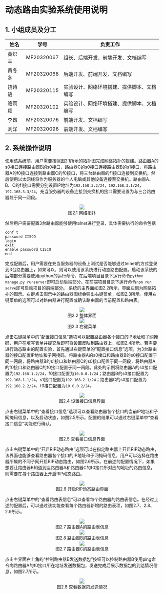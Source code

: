# 动态路由实验系统使用说明
## 1. 小组成员及分工
| 姓名 | 学号 | 负责工作 |
| ---- | ---- | ----|
| 黄炽丰 | MF20320067 | 组长、后端开发、前端开发、文档编写 |
| 黄冬冬 | MF20320068 | 后端开发、前端开发、文档编写 |
| 饶诗语 | MF20320115 | 实验设计、网络环境搭建、提供脚本、文档编写 |
| 骆雨颖 | MF20320102 | 实验设计、网络环境搭建、提供脚本、文档编写 |
| 李昂 | MF20320076 | 前端开发、文档编写 |
| 刘洋 | MF20320096 | 前端开发、文档编写 |

## 2. 系统操作说明
使用该系统前，用户需要按照图2.1所示的拓扑图完成网络拓扑的搭建。路由器A的s0接口连接路由器B的s0接口，路由器C的s0接口连接路由器B的s1接口，将路由器A的f0接口连接到路由器C的f0接口，将三台路由器的f1接口连接到交换机，然后使用以太网线将作为服务器的个人电脑或其他设备连接至交换机。路由器A、B、C的f1接口需要分别设置IP地址为`192.168.3.2/24`，`192.168.3.1/24`，`192.168.3.3/24`，充当服务器的设备连接到交换机的接口需要设置为与三台路由器处于同一网段。  
<div align=center><img src="./pics/拓扑.png"><center>图2.1 网络拓扑</center></div>  

然后用户需要配置3台路由器能够使用telnet进行登录，具体需要执行的命令包括
```shell
conf t
password CISCO
login
exit
enable password CISCO
end
```
完成配置后，用户需要在充当服务器的设备上测试是否能够通过telnet的方式登录到3台路由器上，如果可以，则可以使用该系统进行动态路由配置。启动该系统的后端部分需要使用python的运行命令，在后端项目目录下运行命令`python manage.py runserver`即可启动后端部分。在前端项目目录下运行命令`npm run serve`即可启动项目的前端部分。
系统的主界面如图2.2所示，界面左侧为网络拓扑的图示。右键点击图示中的路由器图标会弹出右键菜单，如图2.3所示。使用右键菜单的选项可以对路由器进行配置或确认路由器的当前配置和路由表。
<div align=center><img src="./pics/整体界面.png"><center>图2.2 整体界面</center></div>
<div align=center><img src="./pics/右键菜单.png"><center>图2.3 右键菜单</center></div>

点击右键菜单中的“配置接口信息”选项可以配置路由器各个接口的IP地址和子网掩码，用户在填写表单并提交后即可将设置反映到路由器上，如图2.4所示。若需要进行动态路由的配置实验，首先通过右键菜单的“配置接口信息”选项，为3台路由器的接口配置IP地址和子网掩码。将路由器A的s0接口和路由器B的s0接口配置于同一网段，将路由器B的s1接口和路由器C的s0接口配置于同一网段，将路由器A的f0接口和路由器C的f0接口配置于同一网段。此处的示例将路由器A的s0接口配置为`192.168.1.2/24`，f0接口配置为`10.0.0.1/24`；路由器B的s0接口配置为`192.168.1.1/24`，s1接口配置为`192.168.2.1/24`；路由器C的s0接口配置为`192.168.2.2/24`，f0接口配置为`10.0.0.2/24`。
<div align=center><img src="./pics/设置接口信息.png"><center>图2.4 设置接口信息界面</center></div>

点击右键菜单中的“查看接口信息”选项可以查看路由器各个接口的当前IP地址和子网掩码信息，以及启动状态，如图2.5所示。配置的结果可以通过右键菜单中“查看接口信息”功能进行确认。
<div align=center><img src="./pics/查看接口信息.png"><center>图2.5 查看接口信息界面</center></div>

点击右键菜单中的“开启RIP动态路由”选项可以在指定路由器上开启RIP动态路由，该界面也能够查看路由器各个接口的IP地址和子网掩码信息，用户可以选择在路由器所属的不同子网开启RIP动态路由，如图2.6所示。在前述的配置情况下，如果想要让路由器B知道到达路由器A和路由器C的f0接口所对应的地址的路由信息，则需要在每个路由器上开启RIP动态路由。
<div align=center><img src="./pics/A启动RIP-cut.png"><center>图2.6 开启RIP动态路由界面</center></div>

点击右键菜单中的“查看路由表信息”可以查看每个路由器的路由表信息。在经过上述的配置后，可以通过该功能查看每个路由器新增的路由表项，如图2.7、2.8、2.9所示。
<div align=center><img src="./pics/A的路由表-cut.png"><center>图2.7 路由器A的路由表信息</center></div>
<div align=center><img src="./pics/B的路由表-cut.png"><center>图2.8 路由器B的路由表信息</center></div>
<div align=center><img src="./pics/C的路由表-cut.png"><center>图2.7 路由器C的路由表信息</center></div>  

点击主界面右上角的“控制路由器B发送数据包”按钮可以控制路由器B使用ping命令向路由器A的f0接口所在地址发送数据包，发送完成后展示数据包的到达情况信息，如图2.7所示。
<div align=center><img src="./pics/负载均衡-cut.png"><center>图2.8 查看数据包发送情况</center></div>
